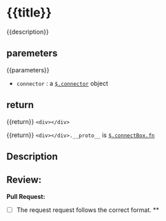 <!-- ^^^^^ Use {{title}} above ^^^^^
  {{fn}} = The function/object you added or changed
           Example: $.examplefunction
           
  {{title}} = 'New:'    : a new function or object
              'Update:' : an update to a function or object
              Example: New: $.examplefunction
              Example: Update: $.examplefunction
              
  {{description}} = The description of your update or new object/function
  
  {{parameters}} = a list of parameter
-->
# {{title}}

{{description}}

<!--If it is a function:-->
## paremeters

 {{parameters}}
 - `connector` : a [`$.connector`]($.connector) object
 
## return

{{return}}
`<div></div>`

{{return}}
`<div></div>.__proto__` is [`$.connectBox.fn`]($.connectBox.fn)


<!--If it is a .fn object:-->

<!--If it is a .fn function:-->

<!--If it is something else:-->

## Description

<!--

<!-- Do note edit this:-->
## Review:

**Pull Request:**
 - [ ] The request request follows the correct format.
**
 

